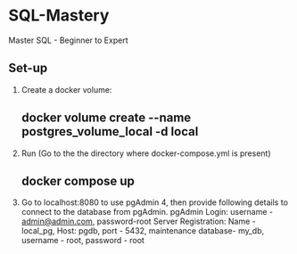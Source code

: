 # SQL-Mastery
Master SQL - Beginner to Expert


## Set-up
1. Create a docker volume:
   ## docker volume create --name postgres_volume_local -d local
2. Run (Go to the the directory where docker-compose.yml is present)
   ## docker compose up
3. Go to localhost:8080 to use pgAdmin 4, then provide following details to connect to the database from pgAdmin.
   pgAdmin Login: username - admin@admin.com, password-root
   Server Registration: Name - local_pg, Host: pgdb, port - 5432, maintenance database- my_db, username - root, password - root
